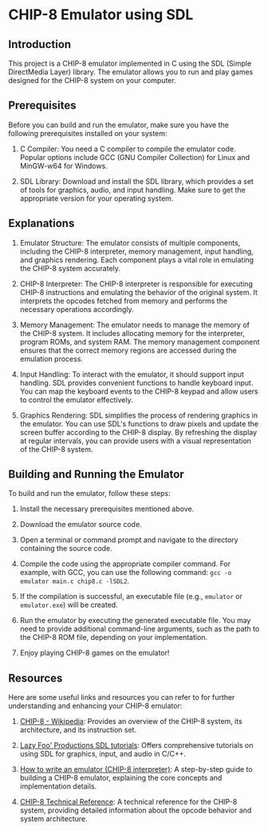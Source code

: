 # CHIP-8 Emulator using SDL

## Introduction

This project is a CHIP-8 emulator implemented in C using the SDL (Simple DirectMedia Layer) library. The emulator allows you to run and play games designed for the CHIP-8 system on your computer.

## Prerequisites

Before you can build and run the emulator, make sure you have the following prerequisites installed on your system:

1. C Compiler: You need a C compiler to compile the emulator code. Popular options include GCC (GNU Compiler Collection) for Linux and MinGW-w64 for Windows.

2. SDL Library: Download and install the SDL library, which provides a set of tools for graphics, audio, and input handling. Make sure to get the appropriate version for your operating system.

## Explanations

1. Emulator Structure: The emulator consists of multiple components, including the CHIP-8 interpreter, memory management, input handling, and graphics rendering. Each component plays a vital role in emulating the CHIP-8 system accurately.

2. CHIP-8 Interpreter: The CHIP-8 interpreter is responsible for executing CHIP-8 instructions and emulating the behavior of the original system. It interprets the opcodes fetched from memory and performs the necessary operations accordingly.

3. Memory Management: The emulator needs to manage the memory of the CHIP-8 system. It includes allocating memory for the interpreter, program ROMs, and system RAM. The memory management component ensures that the correct memory regions are accessed during the emulation process.

4. Input Handling: To interact with the emulator, it should support input handling. SDL provides convenient functions to handle keyboard input. You can map the keyboard events to the CHIP-8 keypad and allow users to control the emulator effectively.

5. Graphics Rendering: SDL simplifies the process of rendering graphics in the emulator. You can use SDL's functions to draw pixels and update the screen buffer according to the CHIP-8 display. By refreshing the display at regular intervals, you can provide users with a visual representation of the CHIP-8 system.

## Building and Running the Emulator

To build and run the emulator, follow these steps:

1. Install the necessary prerequisites mentioned above.

2. Download the emulator source code.

3. Open a terminal or command prompt and navigate to the directory containing the source code.

4. Compile the code using the appropriate compiler command. For example, with GCC, you can use the following command: `gcc -o emulator main.c chip8.c -lSDL2`.

5. If the compilation is successful, an executable file (e.g., `emulator` or `emulator.exe`) will be created.

6. Run the emulator by executing the generated executable file. You may need to provide additional command-line arguments, such as the path to the CHIP-8 ROM file, depending on your implementation.

7. Enjoy playing CHIP-8 games on the emulator!

## Resources

Here are some useful links and resources you can refer to for further understanding and enhancing your CHIP-8 emulator:

1. [CHIP-8 - Wikipedia](https://en.wikipedia.org/wiki/CHIP-8): Provides an overview of the CHIP-8 system, its architecture, and its instruction set.

2. [Lazy Foo' Productions SDL tutorials](https://lazyfoo.net/tutorials/SDL/index.php): Offers comprehensive tutorials on using SDL for graphics, input, and audio in C/C++.

3. [How to write an emulator (CHIP-8 interpreter)](http://www.multigesture.net/articles/how-to-write-an-emulator-chip-8-interpreter/): A step-by-step guide to building a CHIP-8 emulator, explaining the core concepts and implementation details.

4. [CHIP-8 Technical Reference](http://devernay.free.fr/hacks/chip8/C8TECH10.HTM): A technical reference for the CHIP-8 system, providing detailed information about the opcode behavior and system architecture.

